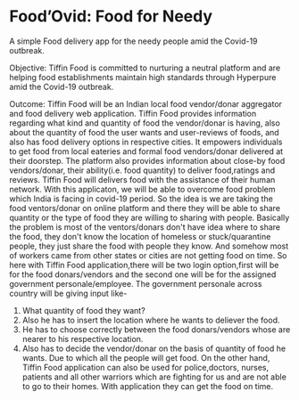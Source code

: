 # Food’Ovid: Food for Needy
A simple Food delivery app for the needy people amid the Covid-19 outbreak.

Objective: Tiffin Food is committed to nurturing a neutral platform and are helping food establishments maintain high standards through Hyperpure amid the Covid-19 outbreak.

Outcome: Tiffin Food will be an Indian local food vendor/donar aggregator and food delivery web application. Tiffin Food provides information regarding what kind and quantity of food the vendor/donar is having, also about the quantity of food the user wants and user-reviews of foods, and also has food delivery options in respective cities.
It empowers individuals to get food from local eateries and formal food vendors/donar delivered at their doorstep. The platform also provides information about close-by food vendors/donar, their ability(i.e. food quantity) to deliver food,ratings and reviews. Tiffin Food will delivers food with the assistance of their human network.
With this applicaton, we will be able to overcome food problem which India is facing in covid-19 period. So the idea is we are taking the food ventors/donar on online platform and there they will be able to share quantity or the type of food they are willing to sharing with people.
Basically the problem is most of the ventors/donars don't have idea where to share the food, they don't know the location of homeless or stuck/quarantine people, they just share the food with people they know. And somehow most of workers came from other states or cities are not getting food on time.
So here with Tiffin Food application,there will be two login option,first will be for the food donars/vendors and the second one will be for the assigned government personale/employee. The government personale across country will be giving input like-
1) What quantity of food they want?
2) Also he has to insert the location where he wants to deliever the food.
3) He has to choose correctly between the food donars/vendors whose are nearer to his respective location.
4) Also has to decide the vendor/donar on the basis of quantity of food he wants.
Due to which all the people will get food. 
On the other hand, Tiffin Food application can also be used for police,doctors, nurses, patients and all other warriors which are fighting for us and are not able to go to their homes. With application they can get the food on time.

